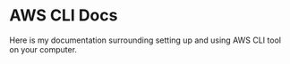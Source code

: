 # AWS CLI Docs

Here is my documentation surrounding setting up and using AWS CLI tool on your computer.
